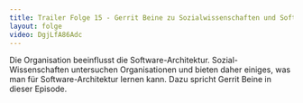 ```yaml
---
title: Trailer Folge 15 - Gerrit Beine zu Sozialwissenschaften und Software-Architektur
layout: folge
video: DgjLfA86Adc
---
```


Die Organisation beeinflusst die
Software-Architektur. Sozial-Wissenschaften untersuchen Organisationen
und bieten daher einiges, was man für Software-Architektur lernen
kann. Dazu spricht Gerrit Beine in dieser Episode.
